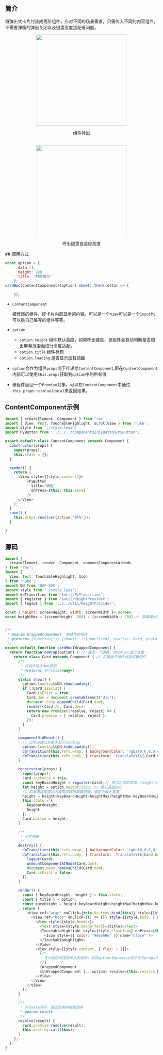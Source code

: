 ## 简介
将弹出式卡片封装成高阶组件，应对不同的场景需求，只需传入不同的内容组件，不需要弹窗的弹出关闭以及键盘高度适配等问题。
<div align=center>
<img src="https://img.alicdn.com/imgextra/i1/1810749336/O1CN01CnShkV2IpwBpk9h9t_!!1810749336.jpg" width = "300" />
<p>组件弹出</p>
<br/>
</div>
<div align=center>
<img src="https://img.alicdn.com/imgextra/i4/1810749336/O1CN01mdwd7n2IpwBrFUI8p_!!1810749336.jpg" width = "300" />
<p>呼出键盘自适应高度</p>
</div>
## 调用方式

```javascript
const option = {
      data:[],
      height: 990,
      title: '材质成分'
    };
cardHoc(ContentComponent)(option).show().then((data) => {
  
    });
```
- `ContentComponent`

    被修饰的组件，即卡片内部显示的内容。可以是一个`View`可以是一个`Input`也可以是自己编写的组件等等。
- `option`  
    - `option.height` 组件默认高度，如果呼出键盘，该组件会自动判断是否超出屏幕范围而进行高度适配。
    - `option.title` 组件标题
    - `option.loading` 是否显示加载动画
- `option`会作为组件`props`向下传递给`ContentComponent`,即在`ContentComponent`内部可以使用`this.props`获取到`option`中的所有值
- 该组件返回一个`Promise`对象，可以在`ContentComponent`中通过`this.props.resolve(data)`来返回结果。
## ContentComponent示例
```javascript
import { createElement, Component } from 'rax';
import { View, Text, TouchableHighlight, ScrollView } from 'nuke';
import style from './style.less';
import PyButton from '../../../components2/pyButton/PyButton';

export default class ContentComponent extends Component {
  constructor(props) {
    super(props);
    this.state = {};
  }

  render() {
    return (
      <View style={[style.content]}>
          <PyButton
            title="确定"
            onPress={this::this.save}
          />
      </View>
    );
  }
  save() {
    this.props.resolve({action:'保存'});
  }

}
```

##  源码

```javascript
import {
  createElement, render, Component, unmountComponentAtNode,
} from 'rax';
import {
  View, Text, TouchableHighlight, Icon
} from 'nuke';
import QN from 'QAP-SDK';
import style from './style.less';
import doTransition from '$util/PyTransition';
import { register } from '$util/heightProvider';
import { logout } from '../../util/heightProvider';

const { height: screenHeight, width: screenWidth }= screen;
const heightMax = (screenHeight -200) / (screenWidth / 750);// 屏幕最大高度


/**
 * @param WrappedComponent  被装饰的组件
 * @returns {function(*): {show(): (*|undefined), new(*=): Card, prototype: Card}}
 */
export default function cardHoc(WrappedComponent) {
  return function doWrap(option) { // 返回一个函数，对option进行处理
    return class Card extends Component { // 将接收的组件组装成新组件
      /**
       * 将组件插入dom底部
       * @returns {Promise<any>}
       */
      static show() {
        option.loading&&QN.showLoading();
        if (!Card.isExist) {
          Card.isExist = true;
          Card.dom = document.createElement('div');
          document.body.appendChild(Card.dom);
          render(<Card />, Card.dom);
          return new Promise((resolve, reject) => {
            Card.promise = { resolve, reject };
          });
        }
      }

      componentDidMount() {
        // 出场动画以及是否显示loading
        option.loading&&QN.hideLoading();
        doTransition(this.refs.wrap, { backgroundColor: 'rgba(0,0,0,0.4' });
        doTransition(this.refs.body, { transform: `translateY(${-Card.bottom})` });
      }

      constructor(props) {
        super(props);
        Card.instance = this;
        const keyBoardHeight = register(Card);// 参见之前的文章，heightrovider
        let height = option.height||500; // 默认高度500
        // 如果键盘高度加内容高度超出屏幕范围，固定为最大高度
        height = height+keyBoardHeight>heightMax?heightMax-keyBoardHeight:height;
        this.state = {
          keyBoardHeight,
          height
        };
        Card.bottom = height;
      }

      /**
       * 组件销毁
       */
      destroy() {
        doTransition(this.refs.wrap, { backgroundColor: 'rgba(0,0,0,0)' });
        doTransition(this.refs.body, { transform: `translateY(${Card.bottom})` }, null, () => {
          logout(Card);
          unmountComponentAtNode(Card.dom);
          document.body.removeChild(Card.dom);
          Card.isExist = false;
        });
      }

      render() {
        const { keyBoardHeight, height } = this.state;
        const { title } = option;
        const pureHeight = height+keyBoardHeight>heightMax?heightMax-keyBoardHeight:height;
        return (
          <View ref="wrap" onClick={this.destroy.bind(this)} style={[style.dialogWrap, { height: screenHeight }]}>
            <View ref="body" onClick={() => {}} style={[style.body, { bottom: -Card.bottom, height: pureHeight }]}>
              <View style={style.header}>
                <Text style={style.headerText}>{title}</Text>
                <TouchableHighlight style={style.closeIcon} onPress={this.destroy.bind(this)}>
                  <Icon style={{ color: '#666666' }} name="close" />
                </TouchableHighlight>
              </View>
              <View style={[style.content, { flex: 1 }]}>
                {/*
                  在内容区域渲染传入的组件，并将option和promise钩子作为props向下传递
                */}
                {WrappedComponent
                &&<WrappedComponent {...option} resolve={this.resolve.bind(this)} />}
              </View>
            </View>
          </View>
        );
      }

      /**
       * promsie钩子，返回结果并销毁组件
       * @param result
       */
      resolve(result) {
        Card.promise.resolve(result);
        this.destroy.call(this);
      }
    };
  };
}


```
